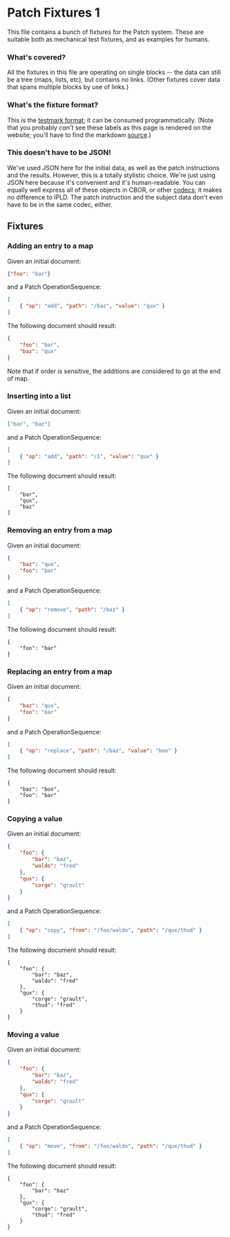Patch Fixtures 1
================

This file contains a bunch of fixtures for the Patch system.
These are suitable both as mechanical test fixtures, and as examples for humans.

### What's covered?

All the fixtures in this file are operating on single blocks --
the data can still be a tree (maps, lists, etc), but contains no links.
(Other fixtures cover data that spans multiple blocks by use of links.)

### What's the fixture format?

This is the [testmark format](https://github.com/warpfork/go-testmark);
it can be consumed programmatically.
(Note that you probably _can't_ see these labels as this page is rendered on the website;
you'll have to find the markdown [source](/specs/about/#source).)

### This doesn't have to be JSON!

We've used JSON here for the initial data, as well as the patch instructions and the results.
However, this is a totally stylistic choice.  We're just using JSON here because it's convenient and it's human-readable.
You can equally well express all of these objects in CBOR, or other [codecs](/docs/codecs/); it makes no difference to IPLD.
The patch instruction and the subject data don't even have to be in the same codec, either.


Fixtures
--------

### Adding an entry to a map

Given an initial document:

[testmark]:# (adding-a-map-entry/initial)
```json
{"foo": "bar"}
```
   
and a Patch OperationSequence:

[testmark]:# (adding-a-map-entry/patch)
```json
[
	{ "op": "add", "path": "/baz", "value": "qux" }
]
```

The following document should result:

[testmark]:# (adding-a-map-entry/result)
```json
{
	"foo": "bar",
	"baz": "qux"
}
```

Note that if order is sensitive, the additions are considered to go at the end of map.


### Inserting into a list

Given an initial document:

[testmark]:# (inserting-into-a-list/initial)
```json
["bar", "baz"]
```

and a Patch OperationSequence:

[testmark]:# (inserting-into-a-list/patch)
```json
[
	{ "op": "add", "path": "/1", "value": "qux" }
]
```

The following document should result:

[testmark]:# (inserting-into-a-list/result)
```json[
[
	"bar",
	"qux",
	"baz"
]
```


### Removing an entry from a map

Given an initial document:

[testmark]:# (removing-map-entry/initial)
```json
{
	"baz": "qux",
	"foo": "bar"
}
```

and a Patch OperationSequence:

[testmark]:# (removing-map-entry/patch)
```json
[
	{ "op": "remove", "path": "/baz" }
]
```

The following document should result:

[testmark]:# (removing-map-entry/result)
```json[
{
	"foo": "bar"
}
```


### Replacing an entry from a map

Given an initial document:

[testmark]:# (replacing-map-entry/initial)
```json
{
	"baz": "qux",
	"foo": "bar"
}
```

and a Patch OperationSequence:

[testmark]:# (replacing-map-entry/patch)
```json
[
	{ "op": "replace", "path": "/baz", "value": "boo" }
]
```

The following document should result:

[testmark]:# (replacing-map-entry/result)
```json[
{
	"baz": "boo",
	"foo": "bar"
}
```


### Copying a value

Given an initial document:

[testmark]:# (copy/initial)
```json
{
	"foo": {
		"bar": "baz",
		"waldo": "fred"
	},
	"qux": {
		"corge": "grault"
	}
}
```

and a Patch OperationSequence:

[testmark]:# (copy/patch)
```json
[
	{ "op": "copy", "from": "/foo/waldo", "path": "/qux/thud" }
]
```

The following document should result:

[testmark]:# (copy/result)
```json[
{
	"foo": {
		"bar": "baz",
		"waldo": "fred"
	},
	"qux": {
		"corge": "grault",
		"thud": "fred"
	}
}
```


### Moving a value

Given an initial document:

[testmark]:# (move/initial)
```json
{
	"foo": {
		"bar": "baz",
		"waldo": "fred"
	},
	"qux": {
		"corge": "grault"
	}
}
```

and a Patch OperationSequence:

[testmark]:# (move/patch)
```json
[
	{ "op": "move", "from": "/foo/waldo", "path": "/qux/thud" }
]
```

The following document should result:

[testmark]:# (move/result)
```json[
{
	"foo": {
		"bar": "baz"
	},
	"qux": {
		"corge": "grault",
		"thud": "fred"
	}
}
```

